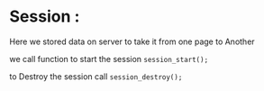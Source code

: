 # Session :
Here we stored data on server to take it from one page to Another

we call function to start the session
 `session_start();`

 to Destroy the session call
 `session_destroy();`
